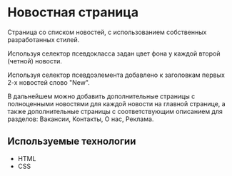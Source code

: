# Новостная страница

Страница со списком новостей, с использованием собственных разработанных стилей.

Используя селектор псевдокласса задан цвет фона у каждой второй (четной) новости.

Используя селектор псевдоэлемента добавлено к заголовкам первых 2-х новостей слово "New".

В дальнейшем можно добавить дополнительные страницы с полноценными новостями для каждой новости на главной странице, а также дополнительные страницы с соответствующим описанием для разделов: Вакансии, Контакты, О нас, Реклама.

## Используемые технологии
* HTML
* CSS